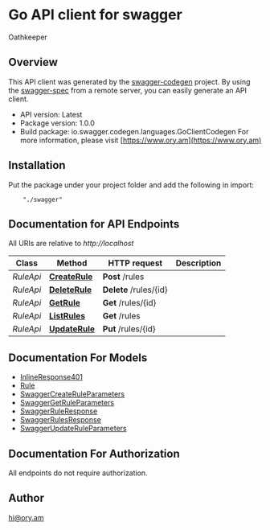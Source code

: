 # Go API client for swagger

Oathkeeper

## Overview
This API client was generated by the [swagger-codegen](https://github.com/swagger-api/swagger-codegen) project.  By using the [swagger-spec](https://github.com/swagger-api/swagger-spec) from a remote server, you can easily generate an API client.

- API version: Latest
- Package version: 1.0.0
- Build package: io.swagger.codegen.languages.GoClientCodegen
For more information, please visit [https://www.ory.am](https://www.ory.am)

## Installation
Put the package under your project folder and add the following in import:
```
    "./swagger"
```

## Documentation for API Endpoints

All URIs are relative to *http://localhost*

Class | Method | HTTP request | Description
------------ | ------------- | ------------- | -------------
*RuleApi* | [**CreateRule**](docs/RuleApi.md#createrule) | **Post** /rules | 
*RuleApi* | [**DeleteRule**](docs/RuleApi.md#deleterule) | **Delete** /rules/{id} | 
*RuleApi* | [**GetRule**](docs/RuleApi.md#getrule) | **Get** /rules/{id} | 
*RuleApi* | [**ListRules**](docs/RuleApi.md#listrules) | **Get** /rules | 
*RuleApi* | [**UpdateRule**](docs/RuleApi.md#updaterule) | **Put** /rules/{id} | 


## Documentation For Models

 - [InlineResponse401](docs/InlineResponse401.md)
 - [Rule](docs/Rule.md)
 - [SwaggerCreateRuleParameters](docs/SwaggerCreateRuleParameters.md)
 - [SwaggerGetRuleParameters](docs/SwaggerGetRuleParameters.md)
 - [SwaggerRuleResponse](docs/SwaggerRuleResponse.md)
 - [SwaggerRulesResponse](docs/SwaggerRulesResponse.md)
 - [SwaggerUpdateRuleParameters](docs/SwaggerUpdateRuleParameters.md)


## Documentation For Authorization

 All endpoints do not require authorization.


## Author

hi@ory.am

